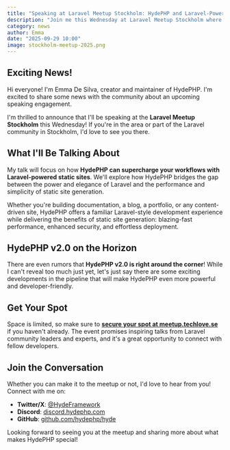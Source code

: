 ```yaml
---
title: "Speaking at Laravel Meetup Stockholm: HydePHP and Laravel-Powered Static Sites"
description: "Join me this Wednesday at Laravel Meetup Stockholm where I'll be talking about how HydePHP can supercharge your workflows with Laravel-powered static sites."
category: news
author: Emma
date: "2025-09-29 10:00"
image: stockholm-meetup-2025.png
---
```


## Exciting News!

Hi everyone! I'm Emma De Silva, creator and maintainer of HydePHP. I'm excited to share some news with the community about an upcoming speaking engagement.

I'm thrilled to announce that I'll be speaking at the **Laravel Meetup Stockholm** this Wednesday! If you're in the area or part of the Laravel community in Stockholm, I'd love to see you there.

## What I'll Be Talking About

My talk will focus on how **HydePHP can supercharge your workflows with Laravel-powered static sites**. We'll explore how HydePHP bridges the gap between the power and elegance of Laravel and the performance and simplicity of static site generation.

Whether you're building documentation, a blog, a portfolio, or any content-driven site, HydePHP offers a familiar Laravel-style development experience while delivering the benefits of static site generation: blazing-fast performance, enhanced security, and effortless deployment.

## HydePHP v2.0 on the Horizon

There are even rumors that **HydePHP v2.0 is right around the corner**! While I can't reveal too much just yet, let's just say there are some exciting developments in the pipeline that will make HydePHP even more powerful and developer-friendly.

## Get Your Spot

Space is limited, so make sure to **[secure your spot at meetup.techlove.se](https://meetup.techlove.se)** if you haven't already. The event promises inspiring talks from Laravel community leaders and experts, and it's a great opportunity to connect with fellow developers.

## Join the Conversation

Whether you can make it to the meetup or not, I'd love to hear from you! Connect with me on:

- **Twitter/X**: [@HydeFramework](https://twitter.com/HydeFramework)
- **Discord**: [discord.hydephp.com](https://discord.hydephp.com)
- **GitHub**: [github.com/hydephp/hyde](https://github.com/hydephp/hyde)

Looking forward to seeing you at the meetup and sharing more about what makes HydePHP special!
